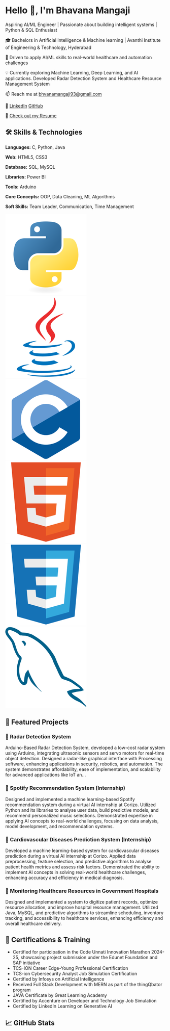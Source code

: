 # Hello 👋, I'm Bhavana Mangaji

Aspiring AI/ML Engineer | Passionate about building intelligent systems | Python & SQL Enthusiast

🎓 Bachelors in Artificial Intelligence & Machine learning | Avanthi Institute of Engineering & Technology, Hyderabad

📌 Driven to apply AI/ML skills to real-world healthcare and automation challenges

💡 Currently exploring Machine Learning, Deep Learning, and AI applications. Developed Radar Detection System and Healthcare Resource Management System

📫 Reach me at <a href="mailto:bhvanamangaji93@gmail.com" class="email-link">bhvanamangaji93@gmail.com</a>

🔗 <a href="https://www.linkedin.com/in/bhavana-mangaji-02aab426b">LinkedIn</a> <a href="https://github.com/bhavana0222">GitHub</a>

📄 <a href="https://drive.google.com/file/d/1IORKLP9nCzfFNj4B7LAEMvfqLuApy2JG/view?usp=sharing">Check out my Resume</a>

## 🛠️ Skills & Technologies

**Languages:** C, Python, Java

**Web:** HTML5, CSS3

**Database:** SQL, MySQL

**Libraries:** Power BI

**Tools:** Arduino

**Core Concepts:** OOP, Data Cleaning, ML Algorithms

**Soft Skills:** Team Leader, Communication, Time Management

<div class="skill-icons">
                <img src="https://raw.githubusercontent.com/devicons/devicon/master/icons/python/python-original.svg"
                    alt="Python" />
                <img src="https://raw.githubusercontent.com/devicons/devicon/master/icons/java/java-original.svg"
                    alt="Java" />
                <img src="https://raw.githubusercontent.com/devicons/devicon/master/icons/c/c-original.svg" alt="C" />
                <img src="https://raw.githubusercontent.com/devicons/devicon/master/icons/html5/html5-original.svg"
                    alt="HTML5" />
                <img src="https://raw.githubusercontent.com/devicons/devicon/master/icons/css3/css3-original.svg"
                    alt="CSS3" />
                <img src="https://raw.githubusercontent.com/devicons/devicon/master/icons/mysql/mysql-original.svg"
                    alt="MySQL" />
            </div>

## 💼 Featured Projects

### 🔹 Radar Detection System

Arduino-Based Radar Detection System, developed a low-cost radar system using Arduino, integrating ultrasonic sensors and servo motors for real-time object detection. Designed a radar-like graphical interface with Processing software, enhancing applications in security, robotics, and automation. The system demonstrates affordability, ease of implementation, and scalability for advanced applications like IoT an...

### 🔹 Spotify Recommendation System (Internship)

Designed and implemented a machine learning-based Spotify recommendation system during a virtual AI internship at Corizo. Utilized Python and its libraries to analyse user data, build predictive models, and recommend personalized music selections. Demonstrated expertise in applying AI concepts to real-world challenges, focusing on data analysis, model development, and recommendation systems.

### 🔹 Cardiovascular Diseases Prediction System (Internship)

Developed a machine learning-based system for cardiovascular diseases prediction during a virtual AI internship at Corizo. Applied data preprocessing, feature selection, and predictive algorithms to analyse patient health metrics and assess risk factors. Demonstrated the ability to implement Al concepts in solving real-world healthcare challenges, enhancing accuracy and efficiency in medical diagnosis.

### 🔹 Monitoring Healthcare Resources in Government Hospitals

Designed and implemented a system to digitize patient records, optimize resource allocation, and improve hospital resource management. Utilized Java, MySQL, and predictive algorithms to streamline scheduling, inventory tracking, and accessibility to healthcare services, enhancing efficiency and overall healthcare delivery.

## 📜 Certifications & Training

* Certified for participation in the Code Unnati Innovation Marathon 2024-25, showcasing project submission under the Edunet Foundation and SAP initiative
* TCS-ION Career Edge-Young Professional Certification
* TCS-ion Cybersecurity Analyst Job Simulation Certification
* Certified by Infosys on Artificial Intelligence
* Received Full Stack Development with MERN as part of the thingQbator program
* JAVA Certificate by Great Learning Academy
* Certified by Accenture on Developer and Technology Job Simulation
* Certified by LinkedIn Learning on Generative AI

## 📈 GitHub Stats
   
